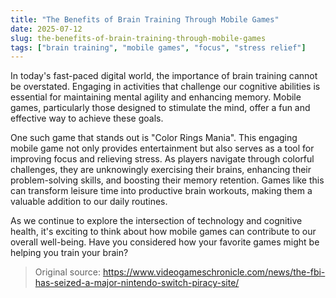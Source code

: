```yaml
---
title: "The Benefits of Brain Training Through Mobile Games"
date: 2025-07-12
slug: the-benefits-of-brain-training-through-mobile-games
tags: ["brain training", "mobile games", "focus", "stress relief"]
---
```


In today's fast-paced digital world, the importance of brain training cannot be overstated. Engaging in activities that challenge our cognitive abilities is essential for maintaining mental agility and enhancing memory. Mobile games, particularly those designed to stimulate the mind, offer a fun and effective way to achieve these goals. 

One such game that stands out is "Color Rings Mania". This engaging mobile game not only provides entertainment but also serves as a tool for improving focus and relieving stress. As players navigate through colorful challenges, they are unknowingly exercising their brains, enhancing their problem-solving skills, and boosting their memory retention. Games like this can transform leisure time into productive brain workouts, making them a valuable addition to our daily routines.

As we continue to explore the intersection of technology and cognitive health, it's exciting to think about how mobile games can contribute to our overall well-being. Have you considered how your favorite games might be helping you train your brain?
> Original source: https://www.videogameschronicle.com/news/the-fbi-has-seized-a-major-nintendo-switch-piracy-site/